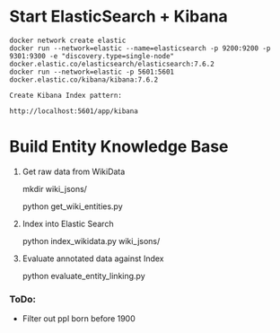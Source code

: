 # Start ElasticSearch + Kibana

    docker network create elastic
    docker run --network=elastic --name=elasticsearch -p 9200:9200 -p 9301:9300 -e "discovery.type=single-node" docker.elastic.co/elasticsearch/elasticsearch:7.6.2
    docker run --network=elastic -p 5601:5601 docker.elastic.co/kibana/kibana:7.6.2

    Create Kibana Index pattern:
    
    http://localhost:5601/app/kibana

# Build Entity Knowledge Base

   1. Get raw data from WikiData
    
        
        mkdir wiki_jsons/
        
        python get_wiki_entities.py

   2. Index into Elastic Search
        
        
        python index_wikidata.py wiki_jsons/

   3. Evaluate annotated data against Index
   
      
        python evaluate_entity_linking.py


### ToDo:
 - Filter out ppl born before 1900